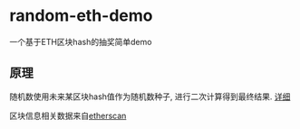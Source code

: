 # random-eth-demo

一个基于ETH区块hash的抽奖简单demo

## 原理

随机数使用未来某区块hash值作为随机数种子, 进行二次计算得到最终结果. [详细](./res/random.js)

区块信息相关数据来自[etherscan](https://etherscan.io)
